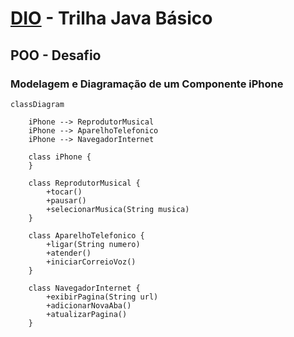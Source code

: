 # [DIO](www.dio.me) - Trilha Java Básico

## POO - Desafio

### Modelagem e Diagramação de um Componente iPhone

```mermaid
classDiagram

    iPhone --> ReprodutorMusical
    iPhone --> AparelhoTelefonico
    iPhone --> NavegadorInternet

    class iPhone {
    }

    class ReprodutorMusical {
        +tocar()
        +pausar()
        +selecionarMusica(String musica)
    }

    class AparelhoTelefonico {
        +ligar(String numero)
        +atender()
        +iniciarCorreioVoz()
    }

    class NavegadorInternet {
        +exibirPagina(String url)
        +adicionarNovaAba()
        +atualizarPagina()
    }
```
